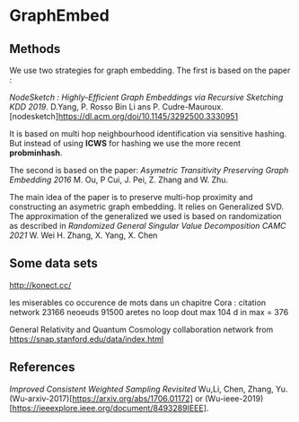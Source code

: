 # GraphEmbed


## Methods

We use two strategies for graph embedding.
The first is based on the paper : 

*NodeSketch : Highly-Efficient Graph Embeddings via Recursive Sketching KDD 2019*.
     D.Yang, P. Rosso Bin Li ans P. Cudre-Mauroux.
    [nodesketch]<https://dl.acm.org/doi/10.1145/3292500.3330951>

It is based on multi hop neighbourhood identification via sensitive hashing. But instead of using **ICWS** for hashing we use the more recent **probminhash**.

The second is based on the paper:
*Asymetric Transitivity Preserving Graph Embedding 2016*
    M. Ou, P Cui, J. Pei, Z. Zhang and W. Zhu.

The main idea of the paper is to preserve multi-hop proximity and constructing an asymetric graph embedding. 
It relies on Generalized SVD. The approximation of the generalized we used is based on randomization 
as described in 
*Randomized General Singular Value Decomposition CAMC 2021*
    W. Wei H. Zhang, X. Yang, X. Chen


## Some data sets

http://konect.cc/   

les miserables  co occurence de mots dans un chapitre
Cora : citation network 23166 neoeuds 91500 aretes  no loop  dout max 104 d in max = 376

General Relativity and Quantum Cosmology collaboration network from https://snap.stanford.edu/data/index.html

## References

*Improved Consistent Weighted Sampling Revisited*
Wu,Li, Chen, Zhang, Yu. (Wu-arxiv-2017)[https://arxiv.org/abs/1706.01172] or 
(Wu-ieee-2019)[https://ieeexplore.ieee.org/document/8493289IEEE].